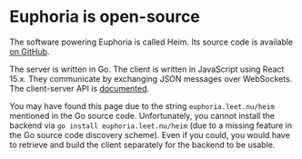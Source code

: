 # Euphoria is open-source

The software powering Euphoria is called Heim. Its source code is available
[on GitHub](https://github.com/CylonicRaider/heim).

The server is written in Go. The client is written in JavaScript using React
15.x. They communicate by exchanging JSON messages over WebSockets. The
client-server API is [documented](about/api).

You may have found this page due to the string `euphoria.leet.nu/heim`
mentioned in the Go source code. Unfortunately, you cannot install the backend
via `go install euphoria.leet.nu/heim` (due to a missing feature in the Go
source code discovery scheme). Even if you could, you would have to retrieve
and build the client separately for the backend to be usable.

